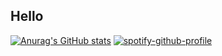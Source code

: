 ## Hello
[![Anurag's GitHub stats](https://github-readme-stats.vercel.app/api?username=synrequest)](https://github.com/anuraghazra/github-readme-stats)
[![spotify-github-profile](https://spotify-github-profile.kittinanx.com/api/view?uid=chiwichiwi2010&cover_image=true&theme=default&show_offline=false&background_color=121212&interchange=false)](https://github.com/kittinan/spotify-github-profile)

